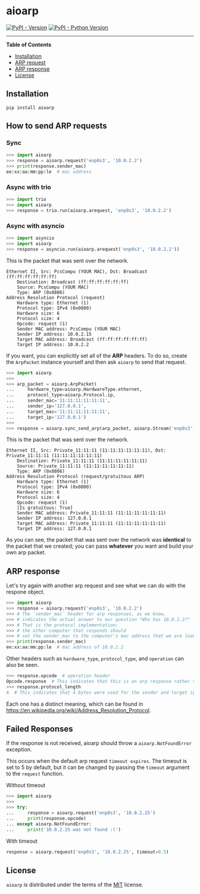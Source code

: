 # aioarp

[![PyPI - Version](https://img.shields.io/pypi/v/aioarp.svg)](https://pypi.org/project/aioarp)
[![PyPI - Python Version](https://img.shields.io/pypi/pyversions/aioarp.svg)](https://pypi.org/project/aioarp)

-----

**Table of Contents**

- [Installation](#installation)
- [ARP request](#sending-arp-requests)
- [ARP response](#arp-response)
- [License](#license)

## Installation

```console
pip install aioarp
```

## How to send ARP requests

### Sync
```python
>>> import aioarp
>>> response = aioarp.request('enp0s3', '10.0.2.2')
>>> print(response.sender_mac)
ee:xx:aa:mm:pp:le  # mac address
```

### Async with trio
```python
>>> import trio
>>> import aioarp
>>> response = trio.run(aioarp.arequest, 'enp0s3', '10.0.2.2')
```
### Async with asyncio
```python
>>> import asyncio
>>> import aioarp
>>> response = asyncio.run(aioarp.arequest('enp0s3', '10.0.2.2'))
```

This is the packet that was sent over the network.
```
Ethernet II, Src: PcsCompu (YOUR MAC), Dst: Broadcast (ff:ff:ff:ff:ff:ff)
    Destination: Broadcast (ff:ff:ff:ff:ff:ff)
    Source: PcsCompu (YOUR MAC)
    Type: ARP (0x0806)
Address Resolution Protocol (request)
    Hardware type: Ethernet (1)
    Protocol type: IPv4 (0x0800)
    Hardware size: 6
    Protocol size: 4
    Opcode: request (1)
    Sender MAC address: PcsCompu (YOUR MAC)
    Sender IP address: 10.0.2.15
    Target MAC address: Broadcast (ff:ff:ff:ff:ff:ff)
    Target IP address: 10.0.2.2
```

If you want, you can explicitly set all of the **ARP** headers. To do so, create the `ArpPacket` instance yourself and then ask `aioarp` to send that request.

```python
>>> import aioarp
>>>
>>> arp_packet = aioarp.ArpPacket(
...     hardware_type=aioarp.HardwareType.ethernet,
...     protocol_type=aioarp.Protocol.ip,
...     sender_mac='11:11:11:11:11:11',
...     sender_ip='127.0.0.1',
...     target_mac='11:11:11:11:11:11',
...     target_ip='127.0.0.1')
>>>
>>> response = aioarp.sync_send_arp(arp_packet, aioarp.Stream('enp0s3'))
```

This is the packet that was sent over the network.

```
Ethernet II, Src: Private_11:11:11 (11:11:11:11:11:11), Dst: Private_11:11:11 (11:11:11:11:11:11)
    Destination: Private_11:11:11 (11:11:11:11:11:11)
    Source: Private_11:11:11 (11:11:11:11:11:11)
    Type: ARP (0x0806)
Address Resolution Protocol (request/gratuitous ARP)
    Hardware type: Ethernet (1)
    Protocol type: IPv4 (0x0800)
    Hardware size: 6
    Protocol size: 4
    Opcode: request (1)
    [Is gratuitous: True]
    Sender MAC address: Private_11:11:11 (11:11:11:11:11:11)
    Sender IP address: 127.0.0.1
    Target MAC address: Private_11:11:11 (11:11:11:11:11:11)
    Target IP address: 127.0.0.1
```

As you can see, the packet that was sent over the network was **identical** to
the packet that we created; you can pass **whatever** you want and build your own arp packet.

## ARP response

Let's try again with another arp request and see what we can do with the respone object.

```python
>>> import aioarp
>>> response = aioarp.request('enp0s3', '10.0.2.2')
>>> # The `sender_mac` header for arp responses, as we know, 
>>> # indicates the actual answer to our question "Who has 10.0.2.2?" 
>>> # That is the protocol implementation; 
>>> # the other computer that responds should 
>>> # set the sender_mac to the computer's mac address that we are looking for.
>>> print(response.sender_mac)
ee:xx:aa:mm:pp:le  # mac address of 10.0.2.2
```

Other headers such as `hardware_type`, `protocol_type`, and `operation` can also be seen. 

```python
>>> response.opcode  # operation header
Opcode.response  # This indicates that this is an arp response rather than a request.
>>> response.protocol_length
4  # This indicates that 4 bytes were used for the sender and target ips because we used ipv4, which is actually 4 bytes.
```
Each one has a distinct meaning, which can be found in https://en.wikipedia.org/wiki/Address_Resolution_Protocol.

## Failed Responses

If the response is not received, aioarp should throw a `aioarp.NotFoundError` exception. 

This occurs when the default arp request `timeout expires`. The timeout is set to 5 by default, but it can be changed by passing the `timeout` argument to the `request` function.

Without timeout
```python
>>> import aioarp
>>>
>>> try:
...     response = aioarp.request('enp0s3', '10.0.2.25')
...     print(response.opcode)
... except aioarp.NotFoundError:
...     print('10.0.2.25 was not found :(')

```
With timeout
```python
response = aioarp.request('enp0s3', '10.0.2.25', timeout=0.5)
```

## License

`aioarp` is distributed under the terms of the [MIT](https://spdx.org/licenses/MIT.html) license.

